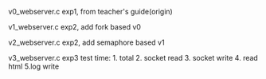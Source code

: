 v0_webserver.c exp1, from teacher's guide(origin)

v1_webserver.c exp2, add fork based v0

v2_webserver.c exp2, add semaphore based v1

v3_webserver.c exp3 test time: 1. total 2. socket read 3. socket write 4. read html 5.log write

